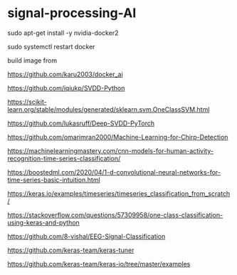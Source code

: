 # signal-processing-AI

sudo apt-get install -y nvidia-docker2

sudo systemctl restart docker

build image from 

https://github.com/karu2003/docker_ai


https://github.com/iqiukp/SVDD-Python

https://scikit-learn.org/stable/modules/generated/sklearn.svm.OneClassSVM.html

https://github.com/lukasruff/Deep-SVDD-PyTorch

https://github.com/omarimran2000/Machine-Learning-for-Chirp-Detection

https://machinelearningmastery.com/cnn-models-for-human-activity-recognition-time-series-classification/

https://boostedml.com/2020/04/1-d-convolutional-neural-networks-for-time-series-basic-intuition.html

https://keras.io/examples/timeseries/timeseries_classification_from_scratch/

https://stackoverflow.com/questions/57309958/one-class-classification-using-keras-and-python

https://github.com/8-vishal/EEG-Signal-Classification

https://github.com/keras-team/keras-tuner

https://github.com/keras-team/keras-io/tree/master/examples

